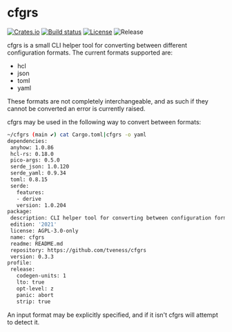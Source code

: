 # cfgrs

[![Crates.io](https://img.shields.io/crates/v/cfgrs.svg?style=for-the-badge)](https://crates.io/crates/cfgrs)
[![Build status](https://img.shields.io/github/actions/workflow/status/tveness/cfgrs/rust.yml?style=for-the-badge)](https://github.com/tveness/cfgrs/actions/workflows/rust.yml)
[![License](https://img.shields.io/github/license/tveness/cfgrs?style=for-the-badge)](https://opensource.org/license/agpl-v3)
![Release](https://img.shields.io/github/v/tag/tveness/cfgrs?label=latest%20release&style=for-the-badge)


 cfgrs is a small CLI helper tool for converting between different configuration formats.
 The current formats supported are:
 * hcl
 * json
 * toml
 * yaml

 These formats are not completely interchangeable, and as such if they cannot
 be converted an error is currently raised.

 cfgrs may be used in the following way to convert between formats:
 ```bash
 ~/cfgrs (main ✔) cat Cargo.toml|cfgrs -o yaml
dependencies:
  anyhow: 1.0.86
  hcl-rs: 0.18.0
  pico-args: 0.5.0
  serde_json: 1.0.120
  serde_yaml: 0.9.34
  toml: 0.8.15
  serde:
    features:
    - derive
    version: 1.0.204
package:
  description: CLI helper tool for converting between configuration formats
  edition: '2021'
  license: AGPL-3.0-only
  name: cfgrs
  readme: README.md
  repository: https://github.com/tveness/cfgrs
  version: 0.3.3
profile:
  release:
    codegen-units: 1
    lto: true
    opt-level: z
    panic: abort
    strip: true
 ```
 An input format may be explicitly specified, and if it isn't cfgrs will attempt to detect it.
